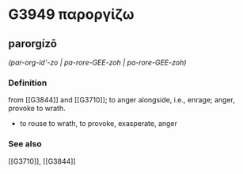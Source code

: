 # G3949 παροργίζω

## parorgízō

_(par-org-id'-zo | pa-rore-GEE-zoh | pa-rore-GEE-zoh)_

### Definition

from [[G3844]] and [[G3710]]; to anger alongside, i.e., enrage; anger, provoke to wrath.

- to rouse to wrath, to provoke, exasperate, anger

### See also

[[G3710]], [[G3844]]

